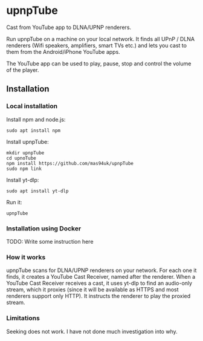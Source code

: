 # upnpTube
Cast from YouTube app to DLNA/UPNP renderers.

Run upnpTube on a machine on your local network. It finds all UPnP / DLNA renderers (Wifi speakers, amplifiers, smart TVs etc.) and lets you cast to them from the Android/iPhone YouTube apps.

The YouTube app can be used to play, pause, stop and control the volume of the player.


## Installation

### Local installation
Install npm and node.js:

    sudo apt install npm
    
Install upnpTube:

    mkdir upnpTube
    cd upnoTube
    npm install https://github.com/mas94uk/upnpTube
    sudo npm link
    
Install yt-dlp:

    sudo apt install yt-dlp

Run it:

    upnpTube
    

### Installation using Docker
TODO: Write some instruction here

### How it works
upnpTube scans for DLNA/UPNP renderers on your network. For each one it finds, it creates a YouTube Cast Receiver, named after the renderer.
When a YouTube Cast Receiver receives a cast, it uses yt-dlp to find an audio-only stream, which it proxies (since it will be available as HTTPS and most renderers support only HTTP). It instructs the renderer to play the proxied stream.


### Limitations

Seeking does not work. I have not done much investigation into why.
